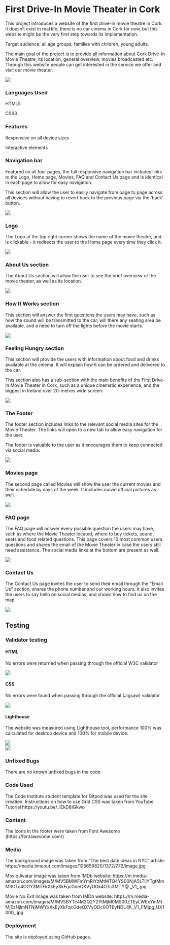 <h1>First Drive-In Movie Theater in Cork</h1>

<p>This project introduces a website of the first drive-in movie theatre in Cork. It doesn’t exist in real life, there is no car cinema in Cork for now, but this website might be the very first step towards its implementation.</p>
<p>Target audience: all age groups, families with children, young adults.</p>
<p>The main goal of the project is to provide all information about Cork Drive-In Movie Theatre, its location, general overview, movies broadcasted etc. Through this website people can get interested in the service we offer and visit our movie theater.</p>

<img src="assets/images-readme/devices.jpg">

<h3>Languages Used</h3>
<p>HTML5</p>
<p>CSS3</p>

<h3>Features</h3>
<p>Responsive on all device sizes</p>
<p>Interactive elements</p>

<h3>Navigation bar</h3>
<p>Featured on all four pages, the full responsive navigation bar includes links to the Logo, Home page, Movies, FAQ and Contact Us page and is identical in each page to allow for easy navigation.</p>
<p>This section will allow the user to easily navigate from page to page across all devices without having to revert back to the previous page via the ‘back’ button.</p>

<img src="assets/images-readme/menu.jpg">

<h3>Logo</h3>
<p>The Logo at the top right corner shows the name of the movie theater, and is clickable - it redirects the user to the Home page every time they click it.</p>

<img src="assets/images-readme/logo.jpg">

<h3>About Us section</h3>
<p>The About Us section will allow the user to see the brief overview of the movie theater, as well as its location.</p>

<img src="assets/images-readme/aboutus.jpg">

<h3>How It Works section</h3>
<p>This section will answer the first questions the users may have, such as how the sound will be transmitted to the car, will there any seating area be available, and a need to turn off the lights before the movie starts.</p>

<img src="assets/images-readme/hiw.jpg">

<h3>Feeling Hungry section</h3>
<p>This section will provide the users with information about food and drinks available at the cinema. It will explain how it can be ordered and delivered to the car.</p>
<p>This section also has a sub-section with the main benefits of the First Drive-In Movie Theater in Cork, such as a unique cinematic experience, and the biggest in Ireland over 20-metres wide screen.</p>

<img src="assetsassets/images-readme/food.jpg">

<h3>The Footer</h3>
<p>The footer section includes links to the relevant social media sites for the Movie Theater. The links will open to a new tab to allow easy navigation for the user.</p>
<p>The footer is valuable to the user as it encourages them to keep connected via social media.</p>

<img src="assets/images-readme/sm.jpg">

<h3>Movies page</h3>
<p>The second page called Movies will show the user the current movies and their schedule by days of the week. It includes movie official pictures as well.</p>

<img src="assets/images-readme/movies.jpg">

<h3>FAQ page</h3>
<p>The FAQ page will answer every possible question the users may have, such as where the Movie Theater located, where to buy tickets, sound, seats and food related questions. This page covers 10 most common users questions and shares the email of the Movie Theater in case the users still need assistance. The social media links at the bottom are present as well.</p>

<img src="assets/images-readme/faq.jpg">

<h3>Contact Us</h3>
<p>The Contact Us page invites the user to send their email through the “Email Us” section, shares the phone number and our working hours. It also invites the users to say hello on social medias, and shows how to find us on the map.</p>

<img src="assets/images-readme/contacts.jpg">

<h2>Testing</h2>

<h3>Validator testing</h3>
<h4>HTML</h4>
<p>No errors were returned when passing through the official W3C validator</p>

<img src="assets/images-readme/html-test.jpg">

<h4>CSS</h4>
<p>No errors were found when passing through the official (Jigsaw) validator</p>

<img src="assets/images-readme/css-test.jpg">

<h4>Lighthouse</h4>
<p>The website was measured using Lighthouse tool, performance 100% was calculated for desktop device and 100% for mobile device:</p>

<img src="assets/images-readme/lhd.jpg">
<br>
<img src="assets/images-readme/lhm.jpg">

<h3>Unfixed Bugs</h3>
<p>There are no known unfixed bugs in the code</p>

<h3>Code Used</h3>
<p>The Code Institute student template for Gitpod was used for the site creation.
Instructions on how to use Grid CSS was taken from YouTube Tutorial https://youtu.be/_lEkD8IGkwo </p>

<h3>Content</h3>
<p>The icons in the footer were taken from Font Awesome (https://fontawesome.com/) </p>

<h3>Media</h3>
<p>The background image was taken from “The best date ideas in NYC” article: https://media.timeout.com/images/105659820/1372/772/image.jpg</p>
<p>Movie Avatar image was taken from IMDb website: https://m.media-amazon.com/images/M/MV5BMWFmYmRiYzMtMTQ4YS00NjA5LTliYTgtMmM3OTc4OGY3MTFkXkEyXkFqcGdeQXVyODk4OTc3MTY@._V1_.jpg</p>
<p>Movie No Exit image was taken from IMDb website: https://m.media-amazon.com/images/M/MV5BYTc4M2Q2Y2YtMjM0MS00ZTEyLWExYmMtMjEzNjlmNTNjMWYxXkEyXkFqcGdeQXVyODc0OTEyNDU@._V1_FMjpg_UX1000_.jpg</p>

<h3>Deployment</h3>
<p>The site is deployed using GitHub pages.</p>